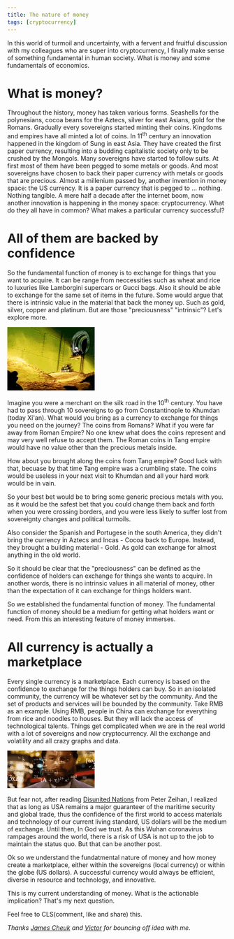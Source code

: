 ```yaml
---
title: The nature of money
tags: [cryptocurrency]
---
```

In this world of turmoil and uncertainty, with a fervent and fruitful discussion with my colleagues who are super into cryptocurrency, I finally make sense of something fundamental in human society. What is money and some fundamentals of economics.

# What is money?

Throughout the history, money has taken various forms. Seashells for the polynesians, cocoa beans for the Aztecs, silver for east Asians, gold for the Romans. Gradually every sovereigns started minting their coins. Kingdoms and empires have all minted a lot of coins. In 11<sup>th</sup> century an innovation happened in the kingdom of Sung in east Asia. They have created the first paper currency, resulting into a budding capitalistic society only to be crushed by the Mongols. Many sovereigns have started to follow suits. At first most of them have been pegged to some metals or goods. And most sovereigns have chosen to back their paper currency with metals or goods that are precious. Almost a millenium passed by, another invention in money space: the US currency. It is a paper currency that is pegged to ... nothing. Nothing tangible. A mere half a decade after the internet boom, now another innovation is happening in the money space: cryptocurrency. What do they all have in common? What makes a particular currency successful? 

# All of them are backed by confidence

So the fundamental function of money is to exchange for things that you want to acquire. It can be range from neccessities such as wheat and rice to luxuries like Lamborgini supercars or Gucci bags. Also it should be able to exchange for the same set of items in the future. Some would argue that there is intrinsic value in the material that back the money up. Such as gold, silver, copper and platinum. But are those "preciousness" "intrinsic"? Let's explore more.

![diving into money Donald Duck](/assets/images/diving-money.gif)

Imagine you were a merchant on the silk road in the 10<sup>th</sup> century. You have had to pass through 10 sovereigns to go from Constantinople to Khumdan (today Xi'an). What would you bring as a currency to exchange for things you need on the journey? The coins from Romans? What if you were far away from Roman Empire? No one knew what does the coins represent and may very well refuse to accept them. The Roman coins in Tang empire would have no value other than the precious metals inside. 

How about you brought along the coins from Tang empire? Good luck with that, becuase by that time Tang empire was a crumbling state. The coins would be useless in your next visit to Khumdan and all your hard work would be in vain.  

So your best bet would be to bring some generic precious metals with you. as it would be the safest bet that you could change them back and forth when you were crossing borders, and you were less likely to suffer lost from sovereignty changes and political turmoils.

Also consider the Spanish and Portugese in the south America, they didn't bring the currency in Aztecs and Incas - Cocoa back to Europe. Instead, they brought a building material - Gold. As gold can exchange for almost anything in the old world.

So it should be clear that the "preciousness" can be defined as the confidence of holders can exchange for things she wants to acquire. In another words, there is no intrinsic values in all material of money, other than the expectation of it can exchange for things holders want. 

So we established the fundamental function of money. The fundamental function of money should be a medium for getting what holders want or need. From this an interesting feature of money immerses.

# All currency is actually a marketplace

Every single currency is a marketplace. Each currency is based on the confidence to exchange for the things holders can buy. So in an isolated community, the currency will be whatever set by the community. And the set of products and services will be bounded by the community. Take RMB as an example. Using RMB, people in China can exchange for everything from rice and noodles to houses. But they will lack the access of technological talents. Things get complicated when we are in the real world with a lot of sovereigns and now cryptocurrency. All the exchange and volatility and all crazy graphs and data. 

![calculating](/assets/images/calculating.gif)

But fear not, after reading [Disunited Nations](https://www.amazon.com/gp/product/0062913689/ref=as_li_tl?ie=UTF8&camp=1789&creative=9325&creativeASIN=0062913689&linkCode=as2&tag=getthingsdo07-20&linkId=3c1408f04b9def84b96c2ef444f4f450) from Peter Zeihan, I realized that as long as USA remains a major guaranteer of the maritime security and global trade, thus the confidence of the first world to access materials and technology of our current living standard, US dollars will be the medium of exchange. Until then, In God we trust. As this Wuhan coronavirus rampages around the world, there is a risk of USA is not up to the job to maintain the status quo. But that can be another post.

Ok so we understand the fundatmental nature of money and how money create a marketplace, either within the sovereigns (local currency) or within the globe (US dollars). A successful currency would always be efficient, diverse in resource and technology, and innovative. 

This is my current understanding of money. What is the actionable implication? That's my next question.

Feel free to CLS(comment, like and share) this.

_Thanks [James Cheuk](https://twitter.com/jccf091) and [Victor](https://twitter.com/victor_lam) for bouncing off idea with me._ 
